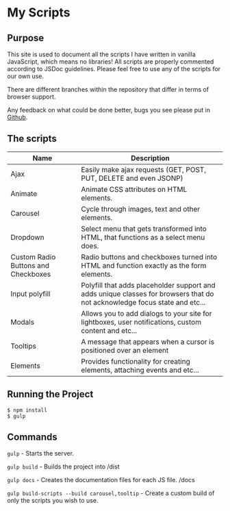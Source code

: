 # My Scripts

## Purpose
This site is used to document all the scripts I have written in vanilla JavaScript,
which means no libraries! All scripts are properly commented according to JSDoc guidelines.
Please feel free to use any of the scripts for our own use.

There are different branches within the repository that differ in terms of browser support.

Any feedback on what could be done better, bugs you see please put in [Github](google.com).

## The scripts
| Name                                | Description                                                                                                                |
|-------------------------------------|----------------------------------------------------------------------------------------------------------------------------|
| Ajax                                | Easily make ajax requests (GET, POST, PUT, DELETE and even JSONP)                                                          |
| Animate                             | Animate CSS attributes on HTML elements.                                                                                   |
| Carousel                            | Cycle through images, text and other elements.                                                                             |
| Dropdown                            | Select menu that gets transformed into HTML, that functions as a select menu does.                                         |
| Custom Radio Buttons and Checkboxes | Radio buttons and checkboxes turned into HTML and function exactly as the form elements.                                   |
| Input polyfill                      | Polyfill that adds placeholder support and adds unique classes for browsers that do not acknowledge focus state and etc... |
| Modals                              | Allows you to add dialogs to your site for lightboxes, user notifications, custom content and etc...                       |
| Tooltips                            | A message that appears when a cursor is positioned over an element                                                         |
| Elements                            | Provides functionality for creating elements, attaching events and etc...                                                  |

## Running the Project
```
$ npm install
$ gulp
```

## Commands
`gulp` - Starts the server.

`gulp build` - Builds the project into /dist

`gulp docs` - Creates the documentation files for each JS file. /docs

`gulp build-scripts --build carousel,tooltip` - Create a custom build of only the scripts you wish to use.
